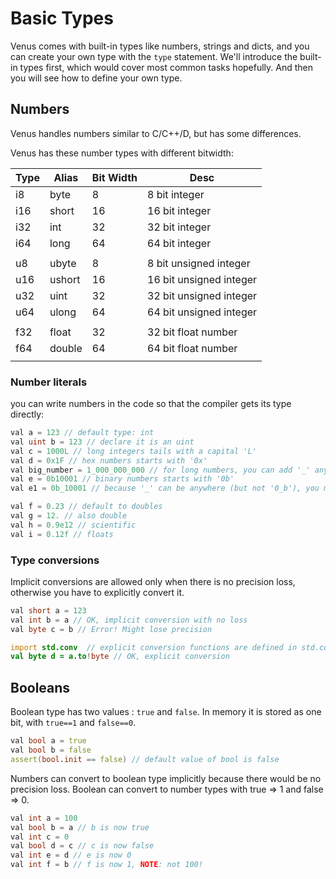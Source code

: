 # Basic Types

Venus comes with built-in types like numbers, strings and dicts, and you can create your own type with the `type` statement. We'll introduce the built-in types first, which would cover most common tasks hopefully. And then you will see how to define your own type.

## Numbers

Venus handles numbers similar to C/C++/D, but has some differences.

Venus has these number types with different bitwidth:

| Type | Alias | Bit Width | Desc |
| --- | --- | --- | --- |
| i8 | byte | 8 | 8 bit integer |
| i16 | short | 16 | 16 bit integer |
| i32 | int | 32 | 32 bit integer |
| i64 | long | 64 | 64 bit integer |
|    |  | | |
| u8 | ubyte | 8 | 8 bit unsigned integer |
| u16 | ushort | 16 | 16 bit unsigned integer |
| u32 | uint | 32 | 32 bit unsigned integer |
| u64 | ulong | 64 | 64 bit unsigned integer |
| | | | |
| f32 | float | 32 | 32 bit float number |
| f64 | double | 64 | 64 bit float number |
| | | | |

### Number literals

you can write numbers in the code so that the compiler gets its type directly:

```d
val a = 123 // default type: int
val uint b = 123 // declare it is an uint
val c = 1000L // long integers tails with a capital 'L'
val d = 0x1F // hex numbers starts with '0x'
val big_number = 1_000_000_000 // for long numbers, you can add '_' anywhere to make it clearer
val e = 0b10001 // binary numbers starts with '0b'
val e1 = 0b_10001 // because '_' can be anywhere (but not '0_b'), you might want it after '0b' to make it more clear.

val f = 0.23 // default to doubles
val g = 12. // also double
val h = 0.9e12 // scientific
val i = 0.12f // floats
```

### Type conversions

Implicit conversions are allowed only when there is no precision loss, otherwise you have to explicitly convert it.

```d
val short a = 123 
val int b = a // OK, implicit conversion with no loss
val byte c = b // Error! Might lose precision

import std.conv  // explicit conversion functions are defined in std.conv module
val byte d = a.to!byte // OK, explicit conversion
```

## Booleans

Boolean type has two values : `true` and `false`. In memory it is stored as one bit, with `true==1` and `false==0`.

```d
val bool a = true
val bool b = false
assert(bool.init == false) // default value of bool is false
```

Numbers can convert to boolean type implicitly because there would be no precision loss.
Boolean can convert to number types with true => 1 and false => 0.

```d
val int a = 100
val bool b = a // b is now true
val int c = 0
val bool d = c // c is now false
val int e = d // e is now 0
val int f = b // f is now 1, NOTE: not 100!
```
